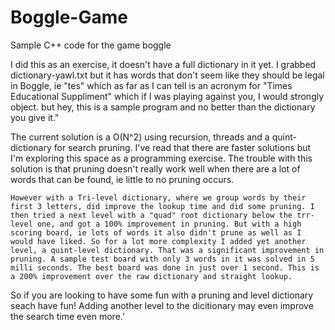 # Boggle-Game
Sample C++ code for the game boggle

I did this as an exercise, it doesn't have a full dictionary in it yet. I grabbed dictionary-yawl.txt but it has words that don't seem like they should be legal in Boggle, ie "tes" which as far as I can tell is an acronym for "Times Educational Suppliment" which if I was playing against you, I would strongly object. but hey, this is a sample program and no better than the dictionary you give it." 

The current solution is a O(N^2) using recursion, threads and a quint-dictionary for search pruning. I've read that there are faster solutions but I'm exploring this space as a programming exercise. The trouble with this solution is that pruning doesn't really work well when there are a lot of words that can be found, ie little to no pruning occurs.

    However with a Tri-level dictionary, where we group words by their first 3 letters, did improve the lookup time and did some pruning. I then tried a next level with a "quad" root dictionary below the trr-level one, and got a 100% improvement in pruning. But with a high scoring board, ie lots of words it also didn't prune as well as I would have liked. So for a lot more complexity I added yet another level, a quint-level dictionary. That was a significant improvement in pruning. A sample test board with only 3 words in it was solved in 5 milli seconds. The best board was done in just over 1 second. This is a 200% improvement over the raw dictionary and straight lookup.

   So if you are looking to have some fun with a pruning and level dictionary seach have fun! Adding another level to the dicitionary may even improve the search time even more.'
